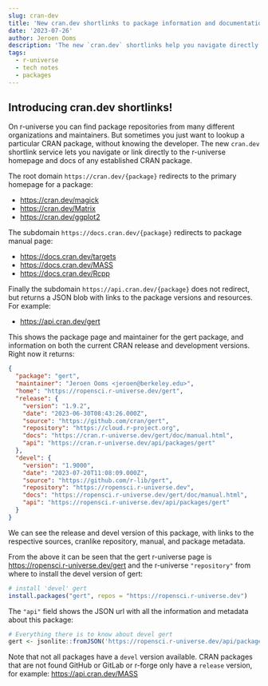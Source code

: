 ```yaml
---
slug: cran-dev
title: 'New cran.dev shortlinks to package information and documentation'
date: '2023-07-26'
author: Jeroen Ooms
description: 'The new `cran.dev` shortlinks help you navigate directly to the r-universe homepage, docs or API for any CRAN package.'
tags:
  - r-universe
  - tech notes
  - packages
---
```


## Introducing cran.dev shortlinks!

On r-universe you can find package repositories from many different organizations and maintainers. But sometimes you just want to lookup a particular CRAN package, without knowing the developer.
The new `cran.dev` shortlink service lets you navigate or link directly to the r-universe homepage and docs of any established CRAN package.

The root domain `https://cran.dev/{package}` redirects to the primary homepage for a package:

  - https://cran.dev/magick
  - https://cran.dev/Matrix
  - https://cran.dev/ggplot2

The subdomain `https://docs.cran.dev/{package}` redirects to package manual page:

  - https://docs.cran.dev/targets
  - https://docs.cran.dev/MASS
  - https://docs.cran.dev/Rcpp

Finally the subdomain `https://api.cran.dev/{package}` does not redirect, but returns a JSON blob with links to the package versions and resources. For example:

  - https://api.cran.dev/gert

This shows the package page and maintainer for the gert package, and information on both the current CRAN release and development versions. Right now it returns:

```json
{
  "package": "gert",
  "maintainer": "Jeroen Ooms <jeroen@berkeley.edu>",
  "home": "https://ropensci.r-universe.dev/gert",
  "release": {
    "version": "1.9.2",
    "date": "2023-06-30T08:43:26.000Z",
    "source": "https://github.com/cran/gert",
    "repository": "https://cloud.r-project.org",
    "docs": "https://cran.r-universe.dev/gert/doc/manual.html",
    "api": "https://cran.r-universe.dev/api/packages/gert"
  },
  "devel": {
    "version": "1.9000",
    "date": "2023-07-20T11:08:09.000Z",
    "source": "https://github.com/r-lib/gert",
    "repository": "https://ropensci.r-universe.dev",
    "docs": "https://ropensci.r-universe.dev/gert/doc/manual.html",
    "api": "https://ropensci.r-universe.dev/api/packages/gert"
  }
}
```

We can see the release and devel version of this package, with links to the respective sources, cranlike repository, manual, and package metadata.

From the above it can be seen that the gert r-universe page is https://ropensci.r-universe.dev/gert and the r-universe `"repository"` from where to install the devel version of gert:

```r
# install 'devel' gert
install.packages("gert", repos = "https://ropensci.r-universe.dev")
```

The `"api"` field shows the JSON url with all the information and metadata about this package:

```r
# Everything there is to know about devel gert
gert <- jsonlite::fromJSON('https://ropensci.r-universe.dev/api/packages/gert')
```

Note that not all packages have a `devel` version available. CRAN packages that are not found GitHub or GitLab or r-forge only have a `release` version, for example: https://api.cran.dev/MASS




